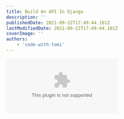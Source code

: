 ```yaml
---
title: Build An API In Django
description: ''
publishedDate: 2021-09-22T17:49:44.101Z
lastModifiedDate: 2021-09-22T17:49:44.101Z
coverImage: ''
authors:
    - 'code-with-tomi'
---
```


<Embed
	type="youtube"
	url="https://youtu.be/Zy0k1KnkO9w?t=62"
	title="Build An API In Django"
/>
